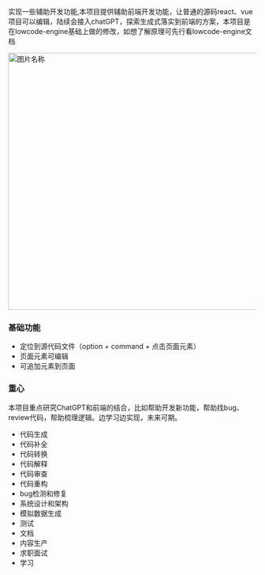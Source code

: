 实现一些辅助开发功能,本项目提供辅助前端开发功能，让普通的源码react、vue项目可以编辑，陆续会接入chatGPT，探索生成式落实到前端的方案，本项目是在lowcode-engine基础上做的修改，如想了解原理可先行看lowcode-engine文档

 <img src="https://raw.githubusercontent.com/sparrow-js/firefly/main/docs/fuzhu.png"  width = "520"  alt="图片名称">

### 基础功能
- 定位到源代码文件（option + command + 点击页面元素）
- 页面元素可编辑
- 可追加元素到页面
  
### 重心
本项目重点研究ChatGPT和前端的结合，比如帮助开发新功能，帮助找bug、review代码，帮助梳理逻辑。边学习边实现，未来可期。
- 代码生成
- 代码补全
- 代码转换
- 代码解释
- 代码审查
- 代码重构
- bug检测和修复
- 系统设计和架构
- 模拟数据生成
- 测试
- 文档
- 内容生产
- 求职面试
- 学习